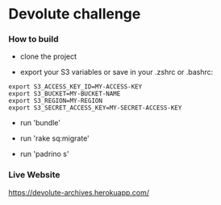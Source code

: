 # Devolute challenge

### How to build

- clone the project

- export your S3 variables or save in your .zshrc or .bashrc:

```
export S3_ACCESS_KEY_ID=MY-ACCESS-KEY
export S3_BUCKET=MY-BUCKET-NAME
export S3_REGION=MY-REGION
export S3_SECRET_ACCESS_KEY=MY-SECRET-ACCESS-KEY
```

- run 'bundle'

- run 'rake sq:migrate'

- run 'padrino s'

### Live Website

https://devolute-archives.herokuapp.com/
